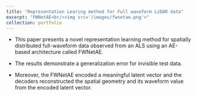 ```yaml
---
title: "Representation Learing method for Full waveform LiDAR data"
excerpt: "FWNetAE<br/><img src='/images/fwnetae.png'>"
collection: portfolio
---
```


* This paper presents a novel representation learning method for spatially distributed full-waveform data observed from an ALS using an AE-based architecture called FWNetAE. 

* The results demonstrate a generalization error for invisible test data.
* Moreover, the FWNetAE encoded a meaningful latent vector and the decoders reconstructed the spatial geometry and its waveform value from the encoded latent vector. 

